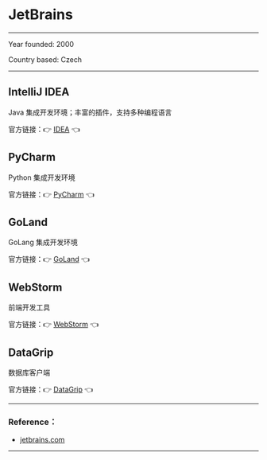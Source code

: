 # JetBrains

---

Year founded: 2000

Country based: Czech

---

## IntelliJ IDEA

Java 集成开发环境；丰富的插件，支持多种编程语言

官方链接：👉 [IDEA](
https://www.jetbrains.com/idea/
) 👈

## PyCharm

Python 集成开发环境

官方链接：👉 [PyCharm](
https://www.jetbrains.com/pycharm/
) 👈

## GoLand

GoLang 集成开发环境

官方链接：👉 [GoLand](
https://www.jetbrains.com/go/
) 👈

## WebStorm

前端开发工具

官方链接：👉 [WebStorm](
https://www.jetbrains.com/webstorm/
) 👈

## DataGrip

数据库客户端

官方链接：👉 [DataGrip](
https://www.jetbrains.com/datagrip/
) 👈


---

### Reference：

- [jetbrains.com](https://www.jetbrains.com/company/)

---













